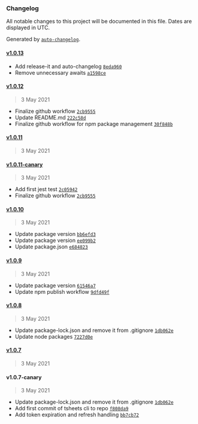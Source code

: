 ### Changelog

All notable changes to this project will be documented in this file. Dates are displayed in UTC.

Generated by [`auto-changelog`](https://github.com/CookPete/auto-changelog).

#### [v1.0.13](https://github.com/shanejearley/tsheets/compare/v1.0.12...v1.0.13)

- Add release-it and auto-changelog [`8eda960`](https://github.com/shanejearley/tsheets/commit/8eda96030912573add2f824e33ea901095e13e17)
- Remove unnecessary awaits [`a1598ce`](https://github.com/shanejearley/tsheets/commit/a1598ce53030e271be7a6d24bbb54f7e77e65243)

#### [v1.0.12](https://github.com/shanejearley/tsheets/compare/v1.0.11...v1.0.12)

> 3 May 2021

- Finalize github workflow [`2cb9555`](https://github.com/shanejearley/tsheets/commit/2cb9555ef365bd1336fda628a4c6fa142e6744ea)
- Update README.md [`222c58d`](https://github.com/shanejearley/tsheets/commit/222c58d3924c465036d37de3e2d14b75f8e3b512)
- Finalize github workflow for npm package management [`30f848b`](https://github.com/shanejearley/tsheets/commit/30f848bf17639b5f62c5e273814f58f541567fa8)

#### [v1.0.11](https://github.com/shanejearley/tsheets/compare/v1.0.11-canary...v1.0.11)

> 3 May 2021

#### [v1.0.11-canary](https://github.com/shanejearley/tsheets/compare/v1.0.10...v1.0.11-canary)

> 3 May 2021

- Add first jest test [`2c05942`](https://github.com/shanejearley/tsheets/commit/2c05942a484ae4b1b9e3bb6e92a26449765cd074)
- Finalize github workflow [`2cb9555`](https://github.com/shanejearley/tsheets/commit/2cb9555ef365bd1336fda628a4c6fa142e6744ea)

#### [v1.0.10](https://github.com/shanejearley/tsheets/compare/v1.0.9...v1.0.10)

> 3 May 2021

- Update package version [`bb6efd3`](https://github.com/shanejearley/tsheets/commit/bb6efd3d8a673c0de73bd1df626b96f6f0bb5a64)
- Update package version [`ee099b2`](https://github.com/shanejearley/tsheets/commit/ee099b287e9e87148155d1862077d827335a5d2f)
- Update package.json [`e684823`](https://github.com/shanejearley/tsheets/commit/e684823525e5be389b2dbcaf21e30bee7765f390)

#### [v1.0.9](https://github.com/shanejearley/tsheets/compare/v1.0.8...v1.0.9)

> 3 May 2021

- Update package version [`61546a7`](https://github.com/shanejearley/tsheets/commit/61546a7d5c1973f222ae8d303a1566da74e7b2b7)
- Update npm publish workflow [`9dfd49f`](https://github.com/shanejearley/tsheets/commit/9dfd49fa08f2a5f2ea88c2839f1dfe5a1e8b8b71)

#### [v1.0.8](https://github.com/shanejearley/tsheets/compare/v1.0.7...v1.0.8)

> 3 May 2021

- Update package-lock.json and remove it from .gitignore [`1db062e`](https://github.com/shanejearley/tsheets/commit/1db062ec76186e12895fd40c04243d9d691ebbec)
- Update node packages [`7227d0e`](https://github.com/shanejearley/tsheets/commit/7227d0eb657b8eb922bb3854445291ee56ed9cee)

#### [v1.0.7](https://github.com/shanejearley/tsheets/compare/v1.0.7-canary...v1.0.7)

> 3 May 2021

#### v1.0.7-canary

> 3 May 2021

- Update package-lock.json and remove it from .gitignore [`1db062e`](https://github.com/shanejearley/tsheets/commit/1db062ec76186e12895fd40c04243d9d691ebbec)
- Add first commit of tsheets cli to repo [`f808da9`](https://github.com/shanejearley/tsheets/commit/f808da9669ca08ad2229c17ac0079861c0ddb857)
- Add token expiration and refresh handling [`bb7cb72`](https://github.com/shanejearley/tsheets/commit/bb7cb72e644fc5ee9b885d57d825a2c9163014ec)

